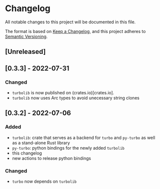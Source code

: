 # Changelog
All notable changes to this project will be documented in this file.

The format is based on [Keep a Changelog](https://keepachangelog.com/en/1.0.0/),
and this project adheres to [Semantic Versioning](https://semver.org/spec/v2.0.0.html).

## [Unreleased]

## [0.3.3] - 2022-07-31

### Changed
- `turbolib` is now published on (crates.io)[crates.io]. 
- `turbolib` now uses Arc types to avoid unecessary string clones


## [0.3.2] - 2022-07-06
### Added
- `turbolib`: crate that serves as a backend for `turbo` and `py-turbo` as well as a stand-alone Rust library
- `py-turbo`: python bindings for the newly added `turbolib`
- this changelog
- new actions to release python bindings

### Changed
-  `turbo` now depends on `turbolib`

